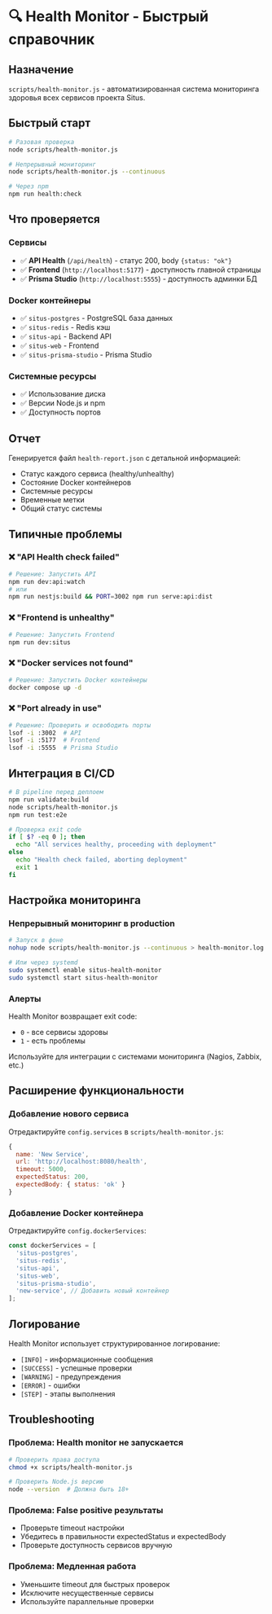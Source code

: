 # 🔍 Health Monitor - Быстрый справочник

## Назначение

`scripts/health-monitor.js` - автоматизированная система мониторинга здоровья всех сервисов проекта Situs.

## Быстрый старт

```bash
# Разовая проверка
node scripts/health-monitor.js

# Непрерывный мониторинг
node scripts/health-monitor.js --continuous

# Через npm
npm run health:check
```

## Что проверяется

### Сервисы

- ✅ **API Health** (`/api/health`) - статус 200, body `{status: "ok"}`
- ✅ **Frontend** (`http://localhost:5177`) - доступность главной страницы
- ✅ **Prisma Studio** (`http://localhost:5555`) - доступность админки БД

### Docker контейнеры

- ✅ `situs-postgres` - PostgreSQL база данных
- ✅ `situs-redis` - Redis кэш
- ✅ `situs-api` - Backend API
- ✅ `situs-web` - Frontend
- ✅ `situs-prisma-studio` - Prisma Studio

### Системные ресурсы

- ✅ Использование диска
- ✅ Версии Node.js и npm
- ✅ Доступность портов

## Отчет

Генерируется файл `health-report.json` с детальной информацией:

- Статус каждого сервиса (healthy/unhealthy)
- Состояние Docker контейнеров
- Системные ресурсы
- Временные метки
- Общий статус системы

## Типичные проблемы

### ❌ "API Health check failed"

```bash
# Решение: Запустить API
npm run dev:api:watch
# или
npm run nestjs:build && PORT=3002 npm run serve:api:dist
```

### ❌ "Frontend is unhealthy"

```bash
# Решение: Запустить Frontend
npm run dev:situs
```

### ❌ "Docker services not found"

```bash
# Решение: Запустить Docker контейнеры
docker compose up -d
```

### ❌ "Port already in use"

```bash
# Решение: Проверить и освободить порты
lsof -i :3002  # API
lsof -i :5177  # Frontend
lsof -i :5555  # Prisma Studio
```

## Интеграция в CI/CD

```bash
# В pipeline перед деплоем
npm run validate:build
node scripts/health-monitor.js
npm run test:e2e

# Проверка exit code
if [ $? -eq 0 ]; then
  echo "All services healthy, proceeding with deployment"
else
  echo "Health check failed, aborting deployment"
  exit 1
fi
```

## Настройка мониторинга

### Непрерывный мониторинг в production

```bash
# Запуск в фоне
nohup node scripts/health-monitor.js --continuous > health-monitor.log 2>&1 &

# Или через systemd
sudo systemctl enable situs-health-monitor
sudo systemctl start situs-health-monitor
```

### Алерты

Health Monitor возвращает exit code:

- `0` - все сервисы здоровы
- `1` - есть проблемы

Используйте для интеграции с системами мониторинга (Nagios, Zabbix, etc.)

## Расширение функциональности

### Добавление нового сервиса

Отредактируйте `config.services` в `scripts/health-monitor.js`:

```javascript
{
  name: 'New Service',
  url: 'http://localhost:8080/health',
  timeout: 5000,
  expectedStatus: 200,
  expectedBody: { status: 'ok' }
}
```

### Добавление Docker контейнера

Отредактируйте `config.dockerServices`:

```javascript
const dockerServices = [
  'situs-postgres',
  'situs-redis',
  'situs-api',
  'situs-web',
  'situs-prisma-studio',
  'new-service', // Добавить новый контейнер
];
```

## Логирование

Health Monitor использует структурированное логирование:

- `[INFO]` - информационные сообщения
- `[SUCCESS]` - успешные проверки
- `[WARNING]` - предупреждения
- `[ERROR]` - ошибки
- `[STEP]` - этапы выполнения

## Troubleshooting

### Проблема: Health monitor не запускается

```bash
# Проверить права доступа
chmod +x scripts/health-monitor.js

# Проверить Node.js версию
node --version  # Должна быть 18+
```

### Проблема: False positive результаты

- Проверьте timeout настройки
- Убедитесь в правильности expectedStatus и expectedBody
- Проверьте доступность сервисов вручную

### Проблема: Медленная работа

- Уменьшите timeout для быстрых проверок
- Исключите несущественные сервисы
- Используйте параллельные проверки
